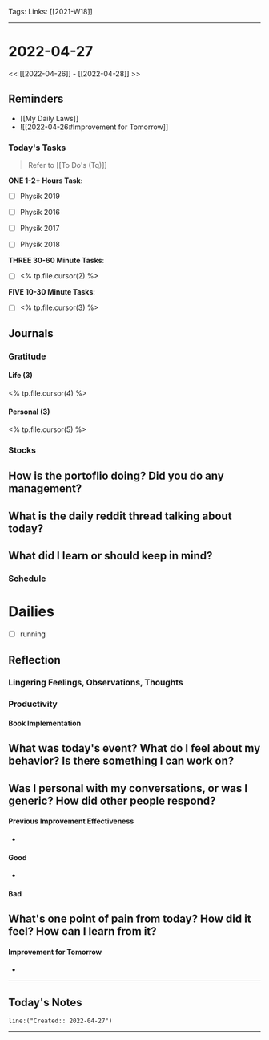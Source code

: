 Tags:
Links: [[2021-W18]]
___
# 2022-04-27
<< [[2022-04-26]] - [[2022-04-28]] >>
## Reminders
- [[My Daily Laws]]
- ![[2022-04-26#Improvement for Tomorrow]]
### Today's Tasks
> Refer to [[To Do's (Tq)]]

**ONE 1-2+ Hours Task:**
- [ ] Physik 2019
- [ ] Physik 2016
- [ ] Physik 2017
- [ ] Physik 2018



**THREE 30-60 Minute Tasks**:
- [ ] <% tp.file.cursor(2) %>

**FIVE 10-30 Minute Tasks**:
- [ ] <% tp.file.cursor(3) %>
## Journals
### Gratitude
#### Life (3)
<% tp.file.cursor(4) %>
#### Personal (3)
<% tp.file.cursor(5) %>

### Stocks
**How is the portoflio doing? Did you do any management?**
- 

**What is the daily reddit thread talking about today?**
- 

**What did I learn or should keep in mind?**
- 

### Schedule
# Dailies
- [ ] running
## Reflection
### Lingering Feelings, Observations, Thoughts

### Productivity
#### Book Implementation
**What was today's event? What do I feel about my behavior? Is there something I can work on?**
- 
**Was I personal with my conversations, or was I generic? How did other people respond?**
- 
#### Previous Improvement Effectiveness 
- 
#### Good
- 
#### Bad
**What's one point of pain from today? How did it feel? How can I learn from it?**
- 
#### Improvement for Tomorrow
- 
___
## Today's Notes
```query
line:("Created:: 2022-04-27")
```
___

